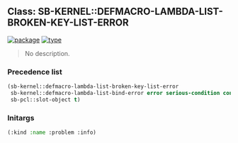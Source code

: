 ## Class: SB-KERNEL::DEFMACRO-LAMBDA-LIST-BROKEN-KEY-LIST-ERROR
[![package](https://img.shields.io/badge/Package-SB--KERNEL-5f9ea0.svg?style=social&colorA=999999)](../) [![type](https://img.shields.io/badge/Type-Class-5f9ea0.svg?style=social&colorA=999999)](../#class) 

> No description.

### Precedence list
```cl
(sb-kernel::defmacro-lambda-list-broken-key-list-error
 sb-kernel::defmacro-lambda-list-bind-error error serious-condition condition
 sb-pcl::slot-object t)
```
### Initargs
```cl
(:kind :name :problem :info)
```
